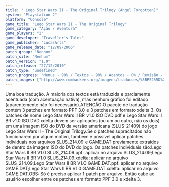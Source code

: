 ```yaml
---
title: " Lego Star Wars II - The Original Trilogy (Angel Forgotten)"
system: "Playstation 2"
platform: "Console"
game_title: "Lego Star Wars II - The Original Trilogy"
game_category: "Ação / Aventura"
game_players: "2"
game_developer: "Traveller's Tales"
game_publisher: "LucasArts"
game_release_date: "12/09/2006"
patch_group: "Nenhum"
patch_site: "Nenhum"
patch_version: "1.0"
patch_release: "27/12/2010"
patch_type: "undefined"
patch_progress: "Menus - 90% / Textos - 90% / Acentos - 0% / Revisão - 80% / Total - 65%"
patch_images: ["http://www.romhackers.org/imagens/traducoes/%5BPS2%5D%20Lego%20Star%20Wars%20II%20-%20Angel%20Forgotten%20-%201.jpg","http://www.romhackers.org/imagens/traducoes/%5BPS2%5D%20Lego%20Star%20Wars%20II%20-%20Angel%20Forgotten%20-%202.jpg","http://www.romhackers.org/imagens/traducoes/%5BPS2%5D%20Lego%20Star%20Wars%20II%20-%20Angel%20Forgotten%20-%203.jpg"]
---
```

Uma boa tradução. A maioria dos textos está traduzida e parciamente acentuada (com acentuação nativa), mas nenhum gráfico foi editado (aparentemente não foi necessário).ATENÇÃO:O pacote de tradução contém 3 patches em formato PPF 3.0 e 3 patches em formato xdelta 3. Os patches de nome Lego Star Wars II BR v1.0 ISO DVD.pdf e Lego Star Wars II BR v1.0 ISO DVD.xdelta devem ser aplicados (ou um ou outro, não os dois) em uma imagem ISO do DVD da versão americana (SLUS-21409) do jogo Lego Star Wars II - The Original Trilogy.Se o patches supracitados não funcionarem por algum motivo, também é possível aplicar patches individuais nos arquivos SLUS_214.09 e GAME.DAT previamente extraídos de dentro da imagem ISO do DVD do jogo. Os patches individuais são:Lego Star Wars II BR V1.0 SLUS_214.09.ppf: aplicar no arquivo SLUS_214.09;Lego Star Wars II BR V1.0 SLUS_214.09.xdelta: aplicar no arquivo SLUS_214.09;Lego Star Wars II BR V1.0 GAME.DAT.ppf: aplicar no arquivo GAME.DAT;Lego Star Wars II BR V1.0 GAME.DAT.xdelta: aplicar no arquivo GAME.DAT.OBS: Só é preciso aplicar 1 patch por arquivo. Então cabe ao usuário escolher entre os patches em formato PPF 3.0 e xdelta 3.